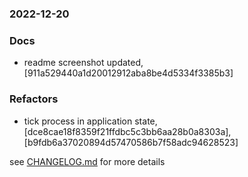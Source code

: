### 2022-12-20

### Docs
+ readme screenshot updated, [911a529440a1d20012912aba8be4d5334f3385b3]

### Refactors
+ tick process in application state, [dce8cae18f8359f21ffdbc5c3bb6aa28b0a8303a], [b9fdb6a37020894d57470586b7f58adc94628523]


see <a href='https://wwwhub.com/mrjackwills/obliqoro/blob/main/CHANGELOG.md'>CHANGELOG.md</a> for more details
